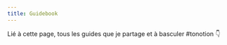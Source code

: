 ```yaml
---
title: Guidebook
---
```

Lié à cette page, tous les guides que je partage et à basculer #tonotion  👇